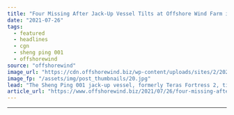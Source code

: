 ```yaml
---
title: "Four Missing After Jack-Up Vessel Tilts at Offshore Wind Farm in China"
date: "2021-07-26"
tags: 
  - featured
  - headlines
  - cgn
  - sheng ping 001
  - offshorewind
source: "offshorewind"
image_url: "https://cdn.offshorewind.biz/wp-content/uploads/sites/2/2021/07/26091503/Teras-Fortress-2_Teras-Offshore-archive.jpg"
image_fp: "/assets/img/post_thumbnails/20.jpg"
lead: "The Sheng Ping 001 jack-up vessel, formerly Teras Fortress 2, tilted on 25 July"
article_url: "https://www.offshorewind.biz/2021/07/26/four-missing-after-jack-up-vessel-tilts-at-offshore-wind-farm-in-china/"
---
```


---
